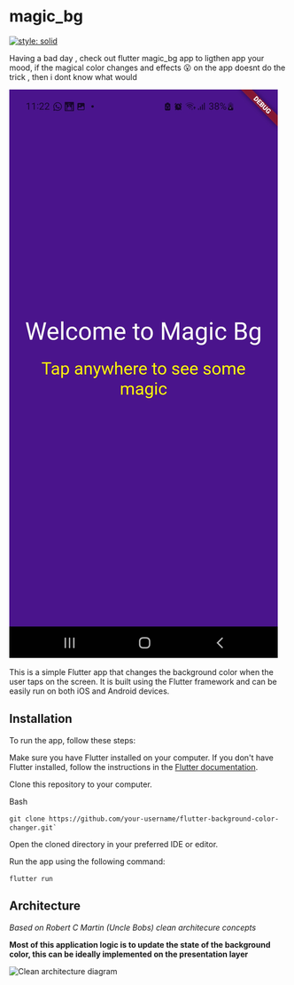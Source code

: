 # magic_bg
[![style: solid](https://img.shields.io/badge/style-solid-orange)](https://pub.dev/packages/solid_lints)

Having a bad day , check out flutter magic_bg app to ligthen app your mood, if the magical color  changes and effects 😮  on the app doesnt do the trick  , then i dont know what would


![app screenshot](./app-img.jpg)


This is a simple Flutter app that changes the background color when the user taps on the screen. It is built using the Flutter framework and can be easily run on both iOS and Android devices.



## Installation
To run the app, follow these steps:

Make sure you have Flutter installed on your computer. If you don't have Flutter installed, follow the instructions in the [Flutter documentation](https://flutter.dev/docs/get-started/install).

Clone this repository to your computer.

Bash
```
git clone https://github.com/your-username/flutter-background-color-changer.git`

```
Open the cloned directory in your preferred IDE or editor.

Run the app using the following command:

```
flutter run 
```

## Architecture

*Based on Robert C Martin (Uncle Bobs) clean architecure concepts*  

**Most of this application logic is to update the state of the background color, this can be ideally implemented on the  presentation layer**  


![Clean architecture diagram](https://miro.medium.com/v2/resize:fit:1400/format:webp/1*Xg2TaZM4zffwbyOT1trM_w.png)


